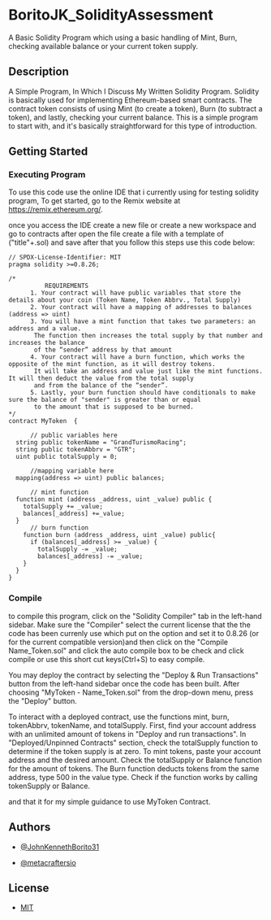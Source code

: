 
# BoritoJK_SolidityAssessment
A Basic Solidity Program which using a basic handling of Mint, Burn, checking available balance or your current token supply.

## Description
A Simple Program, In Which I Discuss My Written Solidity Program. Solidity is basically used for implementing Ethereum-based smart contracts. The contract token consists of using Mint (to create a token), Burn (to subtract a token), and lastly, checking your current balance. This is a simple program to start with, and it's basically straightforward for this type of introduction. 

## Getting Started
### Executing Program
To use this code use the online IDE that i currently using for testing solidity program, To get started, go to the Remix website at https://remix.ethereum.org/.

once you access the IDE create a new file or create a new workspace and go to contracts after open the file create a file with a template of ("title"+.sol) and save after that you follow this steps use this code below:


```
// SPDX-License-Identifier: MIT
pragma solidity >=0.8.26;

/* 
          REQUIREMENTS
      1. Your contract will have public variables that store the details about your coin (Token Name, Token Abbrv., Total Supply)
      2. Your contract will have a mapping of addresses to balances (address => uint)
      3. You will have a mint function that takes two parameters: an address and a value. 
       The function then increases the total supply by that number and increases the balance 
       of the “sender” address by that amount
      4. Your contract will have a burn function, which works the opposite of the mint function, as it will destroy tokens. 
       It will take an address and value just like the mint functions. It will then deduct the value from the total supply 
       and from the balance of the “sender”.
      5. Lastly, your burn function should have conditionals to make sure the balance of "sender" is greater than or equal 
       to the amount that is supposed to be burned. 
*/
contract MyToken  {
      
      // public variables here
  string public tokenName = "GrandTurismoRacing";
  string public tokenAbbrv = "GTR";
  uint public totalSupply = 0;
      
      //mapping variable here
  mapping(address => uint) public balances;

      // mint function
  function mint (address _address, uint _value) public {
    totalSupply += _value;
    balances[_address] +=_value;
  }
      // burn function
    function burn (address _address, uint _value) public{
      if (balances[_address] >= _value) {
        totalSupply -= _value;
        balances[_address] -= _value;
    }
  } 
}
```

### Compile
to compile this program, click on the "Solidity Compiler" tab in the left-hand sidebar. Make sure the "Compiler"  select the current license that the the code has been currenly use which put on the option and set it to 0.8.26 (or for the current compatible version)and then click on the "Compile Name_Token.sol" and click the auto compile box to be check and click compile or use this short cut keys(Ctrl+S) to easy compile.

You may deploy the contract by selecting the "Deploy & Run Transactions" button from the left-hand sidebar once the code has been built. After choosing "MyToken - Name_Token.sol" from the drop-down menu, press the "Deploy" button.

To interact with a deployed contract, use the functions mint, burn, tokenAbbrv, tokenName, and totalSupply. First, find your account address with an unlimited amount of tokens in "Deploy and run transactions". In "Deployed/Unpinned Contracts" section, check the totalSupply function to determine if the token supply is at zero. To mint tokens, paste your account address and the desired amount. Check the totalSupply or Balance function for the amount of tokens. The Burn function deducts tokens from the same address, type 500 in the value type. Check if the function works by calling tokenSupply or Balance.

and that it for my simple guidance to use MyToken Contract.

## Authors

- [@JohnKennethBorito31](https://github.com/JohnKennethBorito31)

- [@metacraftersio](https://www.metacrafters.io/)


## License

- [MIT](https://github.com/JohnKennethBorito31/BoritoJK_SolidityAssessment/blob/main/LICENSE)


